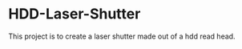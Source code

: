 HDD-Laser-Shutter
=================

This project is to create a laser shutter made out of a hdd read head.
